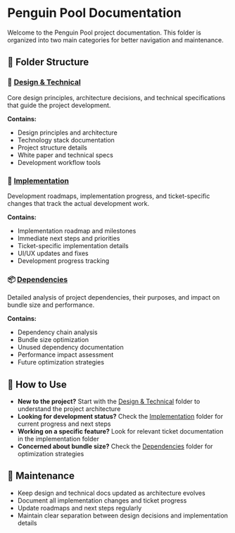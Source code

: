 # Penguin Pool Documentation

Welcome to the Penguin Pool project documentation. This folder is organized into two main categories for better navigation and maintenance.

## 📁 Folder Structure

### 🎨 [Design & Technical](./design-technical/)

Core design principles, architecture decisions, and technical specifications that guide the project development.

**Contains:**

- Design principles and architecture
- Technology stack documentation
- Project structure details
- White paper and technical specs
- Development workflow tools

### 🚀 [Implementation](./implementation/)

Development roadmaps, implementation progress, and ticket-specific changes that track the actual development work.

**Contains:**

- Implementation roadmap and milestones
- Immediate next steps and priorities
- Ticket-specific implementation details
- UI/UX updates and fixes
- Development progress tracking

### 📦 [Dependencies](./dependencies/)

Detailed analysis of project dependencies, their purposes, and impact on bundle size and performance.

**Contains:**

- Dependency chain analysis
- Bundle size optimization
- Unused dependency documentation
- Performance impact assessment
- Future optimization strategies

## 📖 How to Use

- **New to the project?** Start with the [Design & Technical](./design-technical/) folder to understand the project architecture
- **Looking for development status?** Check the [Implementation](./implementation/) folder for current progress and next steps
- **Working on a specific feature?** Look for relevant ticket documentation in the implementation folder
- **Concerned about bundle size?** Check the [Dependencies](./dependencies/) folder for optimization strategies

## 🔄 Maintenance

- Keep design and technical docs updated as architecture evolves
- Document all implementation changes and ticket progress
- Update roadmaps and next steps regularly
- Maintain clear separation between design decisions and implementation details
